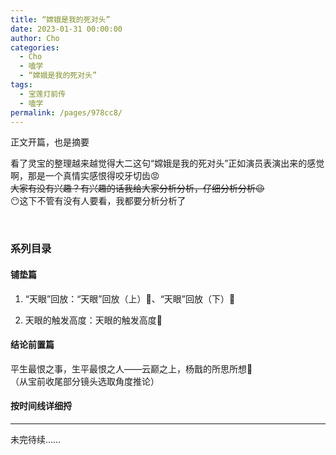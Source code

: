 ```yaml
---
title: “嫦娥是我的死对头”
date: 2023-01-31 00:00:00
author: Cho
categories: 
  - Cho
  - 嗑学
  - “嫦娥是我的死对头”
tags: 
  - 宝莲灯前传
  - 嗑学
permalink: /pages/978cc8/
---
```


正文开篇，也是摘要

<!-- more -->

看了灵宝的整理越来越觉得大二这句“嫦娥是我的死对头”正如演员表演出来的感觉啊，那是一个真情实感恨得咬牙切齿😡  
~~大家有没有兴趣？有兴趣的话我给大家分析分析，仔细分析分析😉~~  
😶这下不管有没有人要看，我都要分析分析了

</br>

### 系列目录

#### 铺垫篇

1. “天眼”回放：“天眼”回放（上）🔗、“天眼”回放（下）🔗

2. 天眼的触发高度：天眼的触发高度🔗

#### 结论前置篇

平生最恨之事，生平最恨之人——云巅之上，杨戬的所思所想🔗  
（从宝前收尾部分镜头选取角度推论）

#### 按时间线详细捋

---

未完待续……
